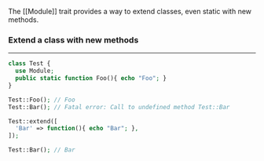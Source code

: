 The [[Module]] trait provides a way to extend classes, even static with new methods.

### Extend a class with new methods
---

```php
class Test {
  use Module;
  public static function Foo(){ echo "Foo"; }
}

Test::Foo(); // Foo
Test::Bar(); // Fatal error: Call to undefined method Test::Bar

Test::extend([
  'Bar' => function(){ echo "Bar"; },
]);

Test::Bar(); // Bar

```